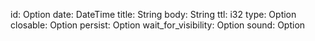 id: Option<i32>
date: DateTime<Utc>
title: String
body: String
ttl: i32
type: Option<String>
closable: Option<bool>
persist: Option<bool>
wait_for_visibility: Option<bool>
sound: Option<String>